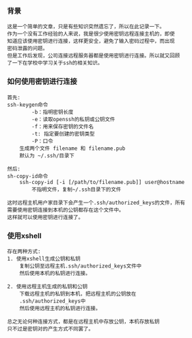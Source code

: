 ### 背景
    这是一个简单的文章，只是有些知识突然遗忘了，所以在此记录一下。
    作为一个没有工作经验的人来说，我是很少使用密钥远程连接主机的，即使
    知道应该使用密钥进行连接，这样更安全，避免了输入密码过程中，而出现
    密码泄露的问题。
    但是工作后发现，公司连接远程服务器都是使用密钥进行连接。所以就又回顾
    了一下在学校中学习关于ssh的相关知识。

### 如何使用密钥进行连接
    首先:
    ssh-keygen命令
            -b：指明密钥长度
            -e：读取openssh的私钥或公钥文件
            -f：用来保存密钥的文件名
            -t: 指定要创建的密钥类型
            -P：口令
        生成两个文件 filename 和 filename.pub
        默认为 ~/.ssh/目录下
    
    然后:
    sh-copy-id命令
        ssh-copy-id [-i [/path/to/filename.pub]] user@hostname
            不指明文件，复制~/.ssh目录下的文件
        
    这时远程主机用户家目录下会产生一个.ssh/authorized_keys的文件，所有
    需要使用密钥连接到本机的公钥都存在这个文件中。
    这样就可以使用密钥进行连接了。

### 使用xshell
    存在两种方式:
    1. 使用xshell生成公钥和私钥
        复制公钥至远程主机.ssh/authorized_keys文件中
        然后使用本机的私钥进行连接。

    2. 使用远程主机生成的私钥和公钥
        下载远程主机的私钥到本机，把远程主机的公钥放在
        .ssh/authorized_keys中
        然后使用远程主机的私钥进行连接。

    总之无论何种连接方式，都是在远程主机中存放公钥，本机存放私钥
    只不过是密钥对的产生方式不同罢了。

